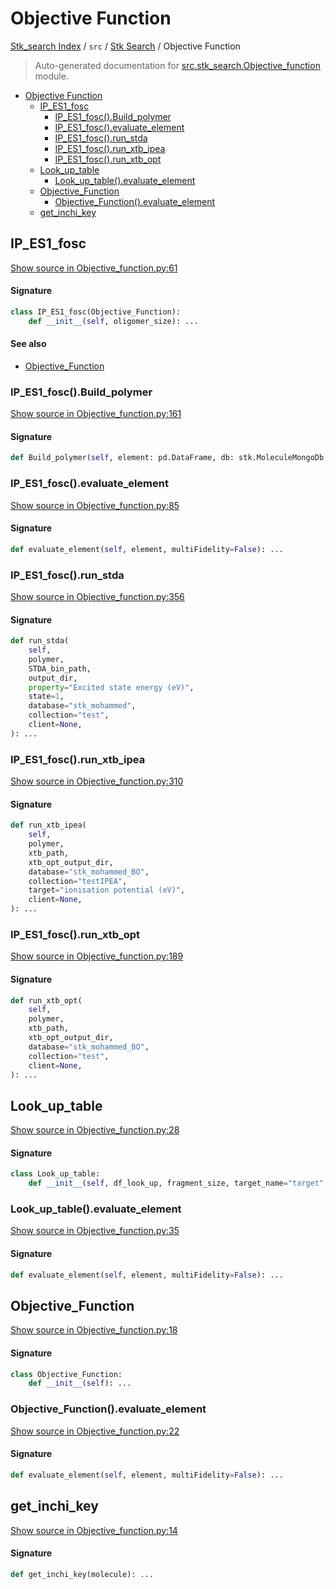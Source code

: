 # Objective Function

[Stk_search Index](../../README.md#stk_search-index) / `src` / [Stk Search](./index.md#stk-search) / Objective Function

> Auto-generated documentation for [src.stk_search.Objective_function](https://github.com/mohammedazzouzi15/STK_search/blob/main/src/stk_search/Objective_function.py) module.

- [Objective Function](#objective-function)
  - [IP_ES1_fosc](#ip_es1_fosc)
    - [IP_ES1_fosc().Build_polymer](#ip_es1_fosc()build_polymer)
    - [IP_ES1_fosc().evaluate_element](#ip_es1_fosc()evaluate_element)
    - [IP_ES1_fosc().run_stda](#ip_es1_fosc()run_stda)
    - [IP_ES1_fosc().run_xtb_ipea](#ip_es1_fosc()run_xtb_ipea)
    - [IP_ES1_fosc().run_xtb_opt](#ip_es1_fosc()run_xtb_opt)
  - [Look_up_table](#look_up_table)
    - [Look_up_table().evaluate_element](#look_up_table()evaluate_element)
  - [Objective_Function](#objective_function)
    - [Objective_Function().evaluate_element](#objective_function()evaluate_element)
  - [get_inchi_key](#get_inchi_key)

## IP_ES1_fosc

[Show source in Objective_function.py:61](https://github.com/mohammedazzouzi15/STK_search/blob/main/src/stk_search/Objective_function.py#L61)

#### Signature

```python
class IP_ES1_fosc(Objective_Function):
    def __init__(self, oligomer_size): ...
```

#### See also

- [Objective_Function](#objective_function)

### IP_ES1_fosc().Build_polymer

[Show source in Objective_function.py:161](https://github.com/mohammedazzouzi15/STK_search/blob/main/src/stk_search/Objective_function.py#L161)

#### Signature

```python
def Build_polymer(self, element: pd.DataFrame, db: stk.MoleculeMongoDb = None): ...
```

### IP_ES1_fosc().evaluate_element

[Show source in Objective_function.py:85](https://github.com/mohammedazzouzi15/STK_search/blob/main/src/stk_search/Objective_function.py#L85)

#### Signature

```python
def evaluate_element(self, element, multiFidelity=False): ...
```

### IP_ES1_fosc().run_stda

[Show source in Objective_function.py:356](https://github.com/mohammedazzouzi15/STK_search/blob/main/src/stk_search/Objective_function.py#L356)

#### Signature

```python
def run_stda(
    self,
    polymer,
    STDA_bin_path,
    output_dir,
    property="Excited state energy (eV)",
    state=1,
    database="stk_mohammed",
    collection="test",
    client=None,
): ...
```

### IP_ES1_fosc().run_xtb_ipea

[Show source in Objective_function.py:310](https://github.com/mohammedazzouzi15/STK_search/blob/main/src/stk_search/Objective_function.py#L310)

#### Signature

```python
def run_xtb_ipea(
    self,
    polymer,
    xtb_path,
    xtb_opt_output_dir,
    database="stk_mohammed_BO",
    collection="testIPEA",
    target="ionisation potential (eV)",
    client=None,
): ...
```

### IP_ES1_fosc().run_xtb_opt

[Show source in Objective_function.py:189](https://github.com/mohammedazzouzi15/STK_search/blob/main/src/stk_search/Objective_function.py#L189)

#### Signature

```python
def run_xtb_opt(
    self,
    polymer,
    xtb_path,
    xtb_opt_output_dir,
    database="stk_mohammed_BO",
    collection="test",
    client=None,
): ...
```



## Look_up_table

[Show source in Objective_function.py:28](https://github.com/mohammedazzouzi15/STK_search/blob/main/src/stk_search/Objective_function.py#L28)

#### Signature

```python
class Look_up_table:
    def __init__(self, df_look_up, fragment_size, target_name="target", aim=0): ...
```

### Look_up_table().evaluate_element

[Show source in Objective_function.py:35](https://github.com/mohammedazzouzi15/STK_search/blob/main/src/stk_search/Objective_function.py#L35)

#### Signature

```python
def evaluate_element(self, element, multiFidelity=False): ...
```



## Objective_Function

[Show source in Objective_function.py:18](https://github.com/mohammedazzouzi15/STK_search/blob/main/src/stk_search/Objective_function.py#L18)

#### Signature

```python
class Objective_Function:
    def __init__(self): ...
```

### Objective_Function().evaluate_element

[Show source in Objective_function.py:22](https://github.com/mohammedazzouzi15/STK_search/blob/main/src/stk_search/Objective_function.py#L22)

#### Signature

```python
def evaluate_element(self, element, multiFidelity=False): ...
```



## get_inchi_key

[Show source in Objective_function.py:14](https://github.com/mohammedazzouzi15/STK_search/blob/main/src/stk_search/Objective_function.py#L14)

#### Signature

```python
def get_inchi_key(molecule): ...
```